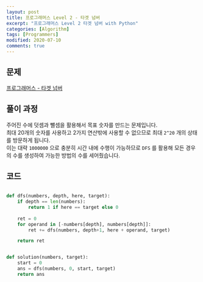 ```yaml
---
layout: post
title: 프로그래머스 Level 2 - 타겟 넘버
excerpt: "프로그래머스 Level 2 타겟 넘버 with Python"
categories: [Algorithm]
tags: [Programmers]
modified: 2020-07-10
comments: true
---
```


## 문제
[프로그래머스 - 타겟 넘버](https://programmers.co.kr/learn/courses/30/lessons/43165)


## 풀이 과정
주어진 수에 덧셈과 뺄셈을 활용해서 목표 숫자를 만드는 문제입니다. <br>
최대 20개의 숫자를 사용하고 2가지 연산밖에 사용할 수 없으므로 최대 `2^20` 개의 상태를 방문하게 됩니다. <br>
이는 대략 `1000000` 으로 충분히 시간 내에 수행이 가능하므로 `DFS` 를 활용해 모든 경우의 수를 생성하여 가능한 방법의 수를 세어줬습니다. <br>


## 코드
~~~ python

def dfs(numbers, depth, here, target):
    if depth == len(numbers):
        return 1 if here == target else 0
    
    ret = 0
    for operand in [-numbers[depth], numbers[depth]]:
        ret += dfs(numbers, depth+1, here + operand, target)

    return ret


def solution(numbers, target):
    start = 0
    ans = dfs(numbers, 0, start, target)
    return ans

~~~

